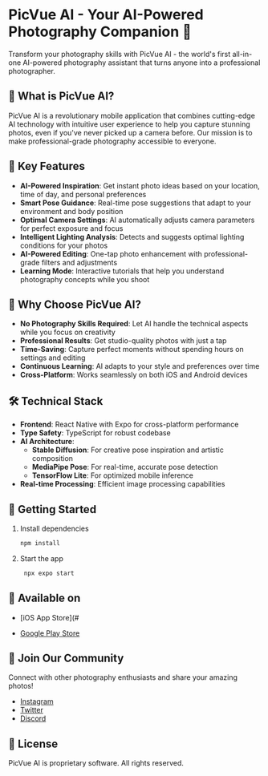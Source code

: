 # PicVue AI - Your AI-Powered Photography Companion 📸

Transform your photography skills with PicVue AI - the world's first all-in-one AI-powered photography assistant that turns anyone into a professional photographer.

## 🚀 What is PicVue AI?

PicVue AI is a revolutionary mobile application that combines cutting-edge AI technology with intuitive user experience to help you capture stunning photos, even if you've never picked up a camera before. Our mission is to make professional-grade photography accessible to everyone.

## 🎨 Key Features

- **AI-Powered Inspiration**: Get instant photo ideas based on your location, time of day, and personal preferences
- **Smart Pose Guidance**: Real-time pose suggestions that adapt to your environment and body position
- **Optimal Camera Settings**: AI automatically adjusts camera parameters for perfect exposure and focus
- **Intelligent Lighting Analysis**: Detects and suggests optimal lighting conditions for your photos
- **AI-Powered Editing**: One-tap photo enhancement with professional-grade filters and adjustments
- **Learning Mode**: Interactive tutorials that help you understand photography concepts while you shoot

## 📱 Why Choose PicVue AI?

- **No Photography Skills Required**: Let AI handle the technical aspects while you focus on creativity
- **Professional Results**: Get studio-quality photos with just a tap
- **Time-Saving**: Capture perfect moments without spending hours on settings and editing
- **Continuous Learning**: AI adapts to your style and preferences over time
- **Cross-Platform**: Works seamlessly on both iOS and Android devices

## 🛠️ Technical Stack

- **Frontend**: React Native with Expo for cross-platform performance
- **Type Safety**: TypeScript for robust codebase
- **AI Architecture**:
  - **Stable Diffusion**: For creative pose inspiration and artistic composition
  - **MediaPipe Pose**: For real-time, accurate pose detection
  - **TensorFlow Lite**: For optimized mobile inference
- **Real-time Processing**: Efficient image processing capabilities

## 🚀 Getting Started

1. Install dependencies

   ```bash
   npm install
   ```

2. Start the app

   ```bash
    npx expo start
   ```

## 📱 Available on

- [iOS App Store](#

- [Google Play Store](#)

## 🤝 Join Our Community

Connect with other photography enthusiasts and share your amazing photos!

- [Instagram](#)
- [Twitter](#)
- [Discord](#)

## 📝 License

PicVue AI is proprietary software. All rights reserved.
